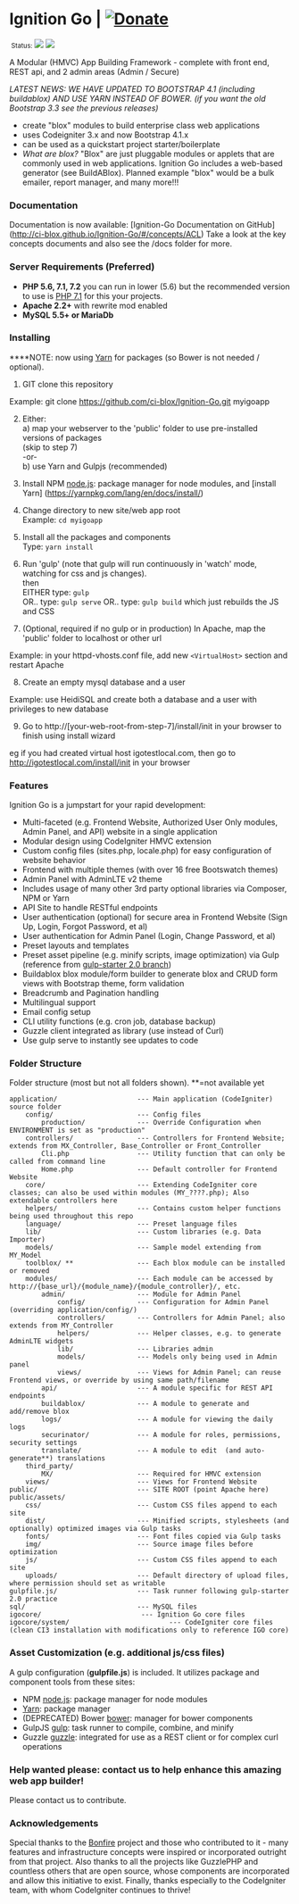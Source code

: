 # Ignition Go     |  [![Donate](https://img.shields.io/badge/Donate-PayPal-green.svg)](https://www.paypal.com/cgi-bin/webscr?cmd=_s-xclick&hosted_button_id=NV6YA38KWC8U4)
<small>  &nbsp;Status:</small> <img src="https://travis-ci.org/ci-blox/Ignition-Go.svg?branch=master"/> <img src="https://styleci.io/repos/49680592/shield?style=plastic&branch=master" />

A Modular (HMVC) App Building Framework - complete with front end, REST api, and 2 admin areas (Admin / Secure)

*LATEST NEWS: WE HAVE UPDATED TO BOOTSTRAP 4.1 (including buildablox) AND USE YARN INSTEAD OF BOWER. (if you want the old Bootstrap 3.3 see the previous releases)*

- create "blox" modules to build enterprise class web applications
- uses Codeigniter 3.x and now Bootstrap 4.1.x
- can be used as a quickstart project starter/boilerplate
- *What are blox?* "Blox" are just pluggable modules or applets that are commonly used in web applications. Ignition Go includes a web-based generator (see BuildABlox). Planned example "blox" would be a bulk emailer, report manager, and many more!!!  

### Documentation
Documentation is now available: [Ignition-Go Documentation on GitHub] (http://ci-blox.github.io/Ignition-Go/#/concepts/ACL)
Take a look at the key concepts documents and also see the /docs folder for more.

### Server Requirements (Preferred)

* **PHP 5.6, 7.1, 7.2** you can run in lower (5.6) but the recommended version to use is [PHP 7.1](http://php.net/manual/en/migration70.php) for this your projects. 
* **Apache 2.2+** with rewrite mod enabled
* **MySQL 5.5+ or MariaDb**

### Installing 

****NOTE: now using [Yarn](https://yarnpkg.com/en/) for packages (so Bower is not needed / optional).

1. GIT clone this repository

Example: git clone https://github.com/ci-blox/Ignition-Go.git myigoapp

2. Either:<br>
a) map your webserver to the 'public' folder to use pre-installed versions of packages<br>
(skip to step 7)<br>
-or-<br>
b) use Yarn and Gulpjs (recommended)

3. Install NPM [node.js](http://nodejs.org/): package manager for node modules, and [install Yarn] (https://yarnpkg.com/lang/en/docs/install/) 

4. Change directory to new site/web app root<br>
Example: ```cd myigoapp```

5. Install all the packages and components <br>
Type: ```yarn install``` <br>

6. Run 'gulp' (note that gulp will run continuously in 'watch' mode, watching for css and js changes).<br> then<br>
EITHER type: ```gulp```<br>
OR..  type: ```gulp serve``` 
OR..  type: ```gulp build``` which just rebuilds the JS and CSS

7. (Optional, required if no gulp or in production) In Apache, map the 'public' folder to localhost or other url

Example: in your httpd-vhosts.conf file, add new ```<VirtualHost>``` section and restart Apache

8. Create an empty mysql database and a user

Example: use HeidiSQL and create both a database and a user with privileges to new database 

9. Go to http://[your-web-root-from-step-7]/install/init in your browser to finish using install wizard 

eg if you had created virtual host igotestlocal.com, then go to http://igotestlocal.com/install/init in your browser


### Features

Ignition Go is a jumpstart for your rapid development:
* Multi-faceted (e.g. Frontend Website, Authorized User Only modules, Admin Panel, and API) website in a single application
* Modular design using CodeIgniter HMVC extension
* Custom config files (sites.php, locale.php) for easy configuration of website behavior
* Frontend with multiple themes (with over 16 free Bootswatch themes)
* Admin Panel with AdminLTE v2 theme
* Includes usage of many other 3rd party optional libraries via Composer, NPM or Yarn
* API Site to handle RESTful endpoints
* User authentication (optional) for secure area in Frontend Website (Sign Up, Login, Forgot Password, et al)
* User authentication for Admin Panel (Login, Change Password, et al)
* Preset layouts and templates
* Preset asset pipeline (e.g. minify scripts, image optimization) via Gulp (reference from [gulp-starter 2.0 branch](https://github.com/greypants/gulp-starter/tree/2.0))
* Buildablox blox module/form builder to generate blox and CRUD form views with Bootstrap theme, form validation
* Breadcrumb and Pagination handling
* Multilingual support
* Email config setup
* CLI utility functions (e.g. cron job, database backup)
* Guzzle client integrated as library (use instead of Curl)
* Use gulp serve to instantly see updates to code


### Folder Structure

Folder structure (most but not all folders shown). **=not available yet

```
application/                    --- Main application (CodeIgniter) source folder
    config/                     --- Config files
        production/             --- Override Configuration when ENVIRONMENT is set as "production"
    controllers/                --- Controllers for Frontend Website; extends from MX_Controller, Base_Controller or Front_Controller
        Cli.php                 --- Utility function that can only be called from command line
        Home.php                --- Default controller for Frontend Website        
    core/                       --- Extending CodeIgniter core classes; can also be used within modules (MY_????.php); Also extendable controllers here
    helpers/                    --- Contains custom helper functions being used throughout this repo
    language/                   --- Preset language files
    lib/                        --- Custom libraries (e.g. Data Importer)
    models/                     --- Sample model extending from MY_Model
    toolblox/ **                --- Each blox module can be installed or removed
    modules/                    --- Each module can be accessed by http://{base_url}/{module_name}/{module_controller}/, etc.
        admin/                  --- Module for Admin Panel
            config/             --- Configuration for Admin Panel (overriding application/config/)
            controllers/        --- Controllers for Admin Panel; also extends from MY_Controller
            helpers/            --- Helper classes, e.g. to generate AdminLTE widgets
            lib/                --- Libraries admin 
            models/             --- Models only being used in Admin panel
            views/              --- Views for Admin Panel; can reuse Frontend views, or override by using same path/filename
        api/                    --- A module specific for REST API endpoints
        buildablox/             --- A module to generate and add/remove blox
        logs/                   --- A module for viewing the daily logs
        securinator/            --- A module for roles, permissions, security settings
        translate/              --- A module to edit  (and auto-generate**) translations
    third_party/
        MX/                     --- Required for HMVC extension
    views/                      --- Views for Frontend Website
public/                         --- SITE ROOT (point Apache here)
public/assets/
    css/                        --- Custom CSS files append to each site
    dist/                       --- Minified scripts, stylesheets (and optionally) optimized images via Gulp tasks
    fonts/                      --- Font files copied via Gulp tasks
    img/                        --- Source image files before optimization
    js/                         --- Custom CSS files append to each site
    uploads/                    --- Default directory of upload files, where permission should set as writable
gulpfile.js/                    --- Task runner following gulp-starter 2.0 practice
sql/                            --- MySQL files
igocore/                         --- Ignition Go core files
igocore/system/                         --- CodeIgniter core files (clean CI3 installation with modifications only to reference IGO core)
```

### Asset Customization (e.g. additional js/css files)

A gulp configuration (**gulpfile.js**) is included. It utilizes package and component tools from these sites:
* NPM [node.js](http://nodejs.org/): package manager for node modules
* [Yarn](https://yarnpkg.com/): package manager
* (DEPRECATED) Bower [bower](http://bower.io/): manager for bower components 
* GulpJS [gulp](http://gulpjs.com/): task runner to compile, combine, and minify
* Guzzle [guzzle](http://guzzlephp.com/): integrated for use as a REST client or for complex curl operations

### Help wanted please: contact us to help enhance this amazing web app builder!  
Please contact us to contribute.

### Acknowledgements
Special thanks to the [Bonfire](http://cibonfire.com) project and those who contributed to it - many features and infrastructure concepts were inspired or incorporated outright from that project.  Also thanks to all the projects like GuzzlePHP and countless others that are open source, whose components are incorporated and allow this initiative to exist.  Finally, thanks especially to the CodeIgniter team, with whom CodeIgniter continues to thrive!

